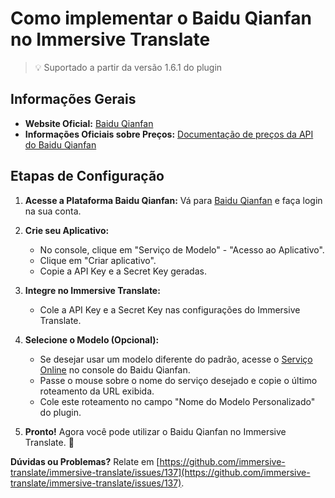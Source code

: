# Como implementar o Baidu Qianfan no Immersive Translate

> 💡 Suportado a partir da versão 1.6.1 do plugin

## Informações Gerais

- **Website Oficial:** [Baidu Qianfan](https://cloud.baidu.com/doc/WENXINWORKSHOP/s/Slfmc9dds)
- **Informações Oficiais sobre Preços:** [Documentação de preços da API do Baidu Qianfan](https://cloud.baidu.com/doc/WENXINWORKSHOP/s/hlrk4akp7)

## Etapas de Configuração

1. **Acesse a Plataforma Baidu Qianfan:** Vá para [Baidu Qianfan](https://console.bce.baidu.com/Qianfann/overview) e faça login na sua conta.

2. **Crie seu Aplicativo:**
   - No console, clique em "Serviço de Modelo" - "Acesso ao Aplicativo".
   - Clique em "Criar aplicativo".
   - Copie a API Key e a Secret Key geradas.

3. **Integre no Immersive Translate:**
   - Cole a API Key e a Secret Key nas configurações do Immersive Translate.

4. **Selecione o Modelo (Opcional):**
   - Se desejar usar um modelo diferente do padrão, acesse o [Serviço Online](https://console.bce.baidu.com/Qianfann/ais/console/onlineService) no console do Baidu Qianfan.
   - Passe o mouse sobre o nome do serviço desejado e copie o último roteamento da URL exibida.
   - Cole este roteamento no campo "Nome do Modelo Personalizado" do plugin.

5. **Pronto!** Agora você pode utilizar o Baidu Qianfan no Immersive Translate. 🎉

**Dúvidas ou Problemas?** Relate em [https://github.com/immersive-translate/immersive-translate/issues/137](https://github.com/immersive-translate/immersive-translate/issues/137).
